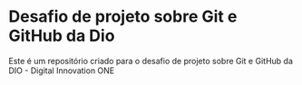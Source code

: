 # Desafio de projeto sobre Git e GitHub da Dio
Este é um repositório criado para o desafio de projeto sobre Git e GitHub da DIO - Digital Innovation ONE
